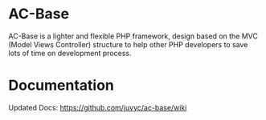 AC-Base
=======

AC-Base is a lighter and flexible PHP framework, design based on the MVC (Model Views Controller) structure to help other PHP developers to save lots of time on development process.

Documentation
=======

Updated Docs: https://github.com/juvyc/ac-base/wiki
